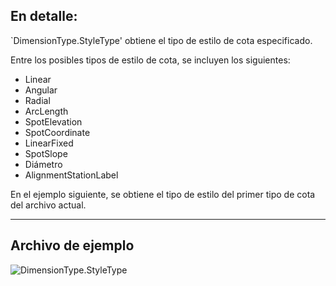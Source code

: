## En detalle:
`DimensionType.StyleType' obtiene el tipo de estilo de cota especificado.

Entre los posibles tipos de estilo de cota, se incluyen los siguientes:
- Linear
- Angular
- Radial
- ArcLength
- SpotElevation
- SpotCoordinate
- LinearFixed
- SpotSlope
- Diámetro
- AlignmentStationLabel

En el ejemplo siguiente, se obtiene el tipo de estilo del primer tipo de cota del archivo actual.
___
## Archivo de ejemplo

![DimensionType.StyleType](./Revit.Elements.DimensionType.StyleType_img.jpg)

